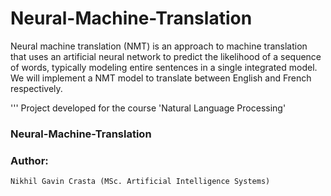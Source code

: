 # Neural-Machine-Translation
Neural machine translation (NMT) is an approach to machine translation that uses an artificial neural network to predict the likelihood of a sequence of words, typically modeling entire sentences in a single integrated model. We will implement a NMT model to translate between English and French respectively. 

'''
Project developed for the course 'Natural Language Processing'
### Neural-Machine-Translation
### Author:
```
Nikhil Gavin Crasta (MSc. Artificial Intelligence Systems)
```
